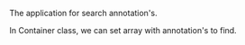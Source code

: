 
The application for search annotation's. 

In Container class, we can set array with annotation's to find.
